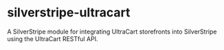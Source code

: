 # silverstripe-ultracart
A SilverStripe module for integrating UltraCart storefronts into SilverStripe using the UltraCart RESTful API.
